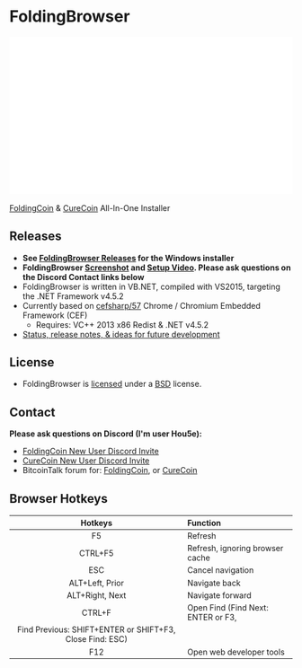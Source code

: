 # FoldingBrowser

![FoldingBrowser Logo](FoldingBrowserTitle.gif)

[FoldingCoin](http://foldingcoin.net/) & [CureCoin](http://curecoin.net/) All-In-One Installer

## Releases

- **See [FoldingBrowser Releases](https://github.com/Hou5e/FoldingBrowser/releases) for the Windows installer**
- **FoldingBrowser [Screenshot](Screenshot.jpg) and [Setup Video](https://www.youtube.com/playlist?list=PLMWSISjQe0XFz9bFy5KXLq4hrgFH-94eI). Please ask questions on the Discord Contact links below**
- FoldingBrowser is written in VB.NET, compiled with VS2015, targeting the .NET Framework v4.5.2
- Currently based on [cefsharp/57](https://github.com/cefsharp/CefSharp/tree/cefsharp/57) Chrome / Chromium Embedded Framework (CEF)
  - Requires: VC++ 2013 x86 Redist & .NET v4.5.2
- [Status, release notes, & ideas for future development](FoldingBrowser%20-%20Status%20-%20ToDo%20List.txt)

## License

- FoldingBrowser is [licensed](Browser/bin/Release/LICENSE.txt) under a [BSD](http://opensource.org/licenses/BSD-3-Clause "BSD License") license.

## Contact

**Please ask questions on Discord (I'm user Hou5e):**
  * [FoldingCoin New User Discord Invite](https://discord.gg/CvZ7gAs)
  * [CureCoin New User Discord Invite](https://discord.gg/jtztkFZ)
  * BitcoinTalk forum for: [FoldingCoin](https://bitcointalk.org/index.php?topic=781352), or [CureCoin](https://bitcointalk.org/index.php?topic=603757)


## Browser Hotkeys

Hotkeys | Function
:---:|:---
F5 | Refresh
CTRL+F5 | Refresh, ignoring browser cache
ESC | Cancel navigation
ALT+Left, Prior | Navigate back
ALT+Right, Next | Navigate forward
CTRL+F | Open Find (Find Next: ENTER or F3,
 | Find Previous: SHIFT+ENTER or SHIFT+F3, Close Find: ESC)
F12 | Open web developer tools
